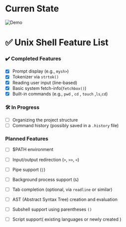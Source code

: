 # Curren State

![Demo](assets/demo.gif)

# ✅ Unix Shell Feature List

### ✔️ Completed Features
- [x] Prompt display (e.g., `mysh>`)
- [x] Tokenizer via `strtok()`
- [x] Reading user input (line-based)
- [x] Basic system fetch-info(`fetchbox()`)
- [x] Built-in commands (e.g., `pwd` , `cd` , `touch` ,`ls`,`cd`)
### 🛠️ In Progress
- [ ] Organizing the project structure
- [ ] Command history (possibly saved in a `.history` file)
### Planned Features
- [ ] $PATH environment
- [ ] Input/output redirection (`>`, `>>`, `<`)
- [ ] Pipe support (`|`)
- [ ] Background process support (`&`)
- [ ] Tab completion (optional, via `readline` or similar)
- [ ] AST (Abstract Syntax Tree) creation and evaluation
- [ ] Subshell support using parentheses `()`
- [ ] Script support( existing languages or newly created ) 

